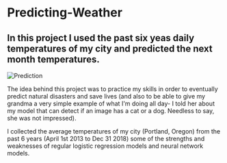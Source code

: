 # Predicting-Weather

## In this project I used the past six yeas daily temperatures of my city and predicted the next month temperatures.
![Prediction](https://github.com/Shaier/Predicting-Weather/blob/master/Prediction.jpg)  

  
    
    
The idea behind this project was to practice my skills in order to eventually predict natural disasters and save lives (and also to be able to give my grandma a very simple example of what I'm doing all day- I told her about my model that can detect if an image has a cat or a dog. Needless to say, she was not impressed).    
  
I collected the average temperatures of my city (Portland, Oregon) from the past 6 years (April 1st 2013 to Dec 31 2018) some of the strengths and weaknesses of regular logistic regression models and neural network models.

